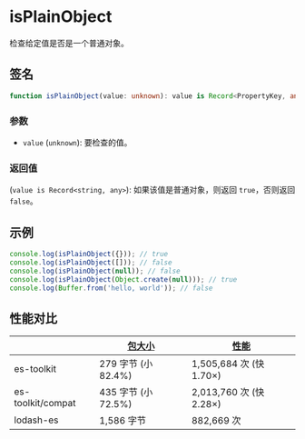 # isPlainObject

检查给定值是否是一个普通对象。

## 签名

```typescript
function isPlainObject(value: unknown): value is Record<PropertyKey, any>;
```

### 参数

- `value` (`unknown`): 要检查的值。

### 返回值

(`value is Record<string, any>`): 如果该值是普通对象，则返回 `true`，否则返回 `false`。

## 示例

```typescript
console.log(isPlainObject({})); // true
console.log(isPlainObject([])); // false
console.log(isPlainObject(null)); // false
console.log(isPlainObject(Object.create(null))); // true
console.log(Buffer.from('hello, world')); // false
```

## 性能对比

|                   | [包大小](../../bundle-size.md) | [性能](../../performance.md) |
| ----------------- | ------------------------------ | ---------------------------- |
| es-toolkit        | 279 字节 (小 82.4%)            | 1,505,684 次 (快 1.70×)      |
| es-toolkit/compat | 435 字节 (小 72.5%)            | 2,013,760 次 (快 2.28×)      |
| lodash-es         | 1,586 字节                     | 882,669 次                   |
